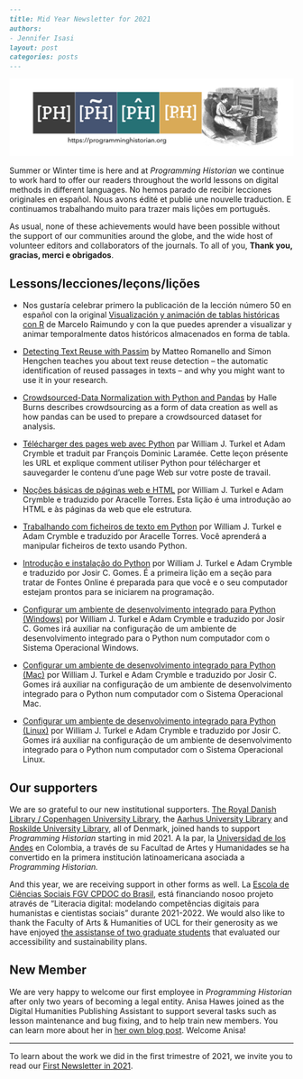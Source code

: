 ```markdown
---
title: Mid Year Newsletter for 2021
authors: 
- Jennifer Isasi
layout: post
categories: posts
---

```

<img src="/images/blog/ph-banner-4lang.png" alt="Banner of PH with the logos of the four journals" title="Programming Historian"/>  

Summer or Winter time is here and at *Programming Historian* we continue to work hard to offer our readers throughout the world lessons on digital methods in different languages. No hemos parado de recibir lecciones originales en español. Nous avons édité et publié une nouvelle traduction.  E continuamos trabalhando muito para trazer mais lições em português.

As usual, none of these achievements would have been possible without the support of our communities around the globe, and the wide host of volunteer editors and collaborators of the journals. To all of you, **Thank you, gracias, merci e obrigados**.



## Lessons/lecciones/leçons/lições 

- Nos gustaría celebrar primero la publicación de la lección número 50 en español con la original [Visualización y animación de tablas históricas con R](https://programminghistorian.org/es/lecciones/visualizacion-y-animacion-de-tablas-historicas-con-R) de Marcelo Raimundo y con la que puedes aprender a visualizar y animar temporalmente datos históricos almacenados en forma de tabla.

- [Detecting Text Reuse with Passim](https://programminghistorian.org/en/lessons/detecting-text-reuse-with-passim) by Matteo Romanello and Simon Hengchen teaches you about text reuse detection – the automatic identification of reused passages in texts – and why you might want to use it in your research. 
- [Crowdsourced-Data Normalization with Python and Pandas](https://programminghistorian.org/en/lessons/crowdsourced-data-normalization-with-pandas) by Halle Burns describes crowdsourcing as a form of data creation as well as how pandas can be used to prepare a crowdsourced dataset for analysis. 
- [Télécharger des pages web avec Python](https://programminghistorian.org/fr/lecons/telecharger-des-pages-web-avec-python) par William J. Turkel et Adam Crymble et traduit par François Dominic Laramée. Cette leçon présente les URL et explique comment utiliser Python pour télécharger et sauvegarder le contenu d’une page Web sur votre poste de travail.
- [Noções básicas de páginas web e HTML](https://programminghistorian.org/pt/licoes/nocoes-basicas-paginas-web-html) por William J. Turkel e Adam Crymble e traduzido por Aracelle Torres. Esta lição é uma introdução ao HTML e às páginas da web que ele estrutura.
-  [Trabalhando com ficheiros de texto em Python](https://programminghistorian.org/pt/licoes/trabalhando-ficheiros-texto-python) por William J. Turkel e Adam Crymble e traduzido por Aracelle Torres. Você aprenderá a manipular ficheiros de texto usando Python.
- [Introdução e instalação do Python](https://programminghistorian.org/pt/licoes/introducao-instalacao-python) por William J. Turkel e Adam Crymble e traduzido por Josir C. Gomes. É a primeira lição em a seção para tratar de Fontes Online é preparada para que você e o seu computador estejam prontos para se iniciarem na programação.
- [Configurar um ambiente de desenvolvimento integrado para Python (Windows)](https://programminghistorian.org/pt/licoes/instalacao-windows) por William J. Turkel e Adam Crymble e traduzido por Josir C. Gomes irá auxiliar na configuração de um ambiente de desenvolvimento integrado para o Python num computador com o Sistema Operacional Windows.
- [Configurar um ambiente de desenvolvimento integrado para Python (Mac)](https://programminghistorian.org/pt/licoes/instalacao-mac) por William J. Turkel e Adam Crymble e traduzido por Josir C. Gomes irá auxiliar na configuração de um ambiente de desenvolvimento integrado para o Python num computador com o Sistema Operacional Mac.
- [Configurar um ambiente de desenvolvimento integrado para Python (Linux)](https://programminghistorian.org/pt/licoes/instalacao-linux) por William J. Turkel e Adam Crymble e traduzido por Josir C. Gomes irá auxiliar na configuração de um ambiente de desenvolvimento integrado para o Python num computador com o Sistema Operacional Linux.

## Our supporters

We are so grateful to our new institutional supporters. [The Royal Danish Library / Copenhagen University Library](https://www.kb.dk/), the [Aarhus University Library](https://library.au.dk/) and [Roskilde University Library](https://ruc.dk/en/roskilde-university-library), all of Denmark, joined hands to support *Programming Historian* starting in mid 2021. A la par, la [Universidad de los Andes](https://uniandes.edu.co/) en Colombia, a través de su Facultad de Artes y Humanidades se ha convertido en la primera institución latinoamericana asociada a *Programming Historian.*

And this year, we are receiving support in other forms as well. La [Escola de Ciências Sociais FGV CPDOC do Brasil](https://portal.fgv.br/), está financiando nosoo projeto através de  “Literacia digital: modelando competências digitais para humanistas e cientistas sociais” durante 2021-2022. We would also like to thank the Faculty of Arts & Humanities of UCL for their generosity as we have enjoyed [the assistanse of two graduate students](https://programminghistorian.org/posts/ucl-placement-2021) that evaluated our accessibility and sustainability plans.

## New Member

We are very happy to welcome our first employee in *Programming Historian* after only two years of becoming a legal entity. Anisa Hawes joined as the Digital Humanities Publishing Assistant to support several tasks such as lesson maintenance and bug fixing, and to help train new members.  You can learn more about her in [her own blog post](https://programminghistorian.org/posts/anisa-welcome). Welcome Anisa! 

---

To learn about the work we did in the first trimestre of 2021, we invite you to read our [First Newsletter in 2021](https://programminghistorian.org/posts/newsletter). 

